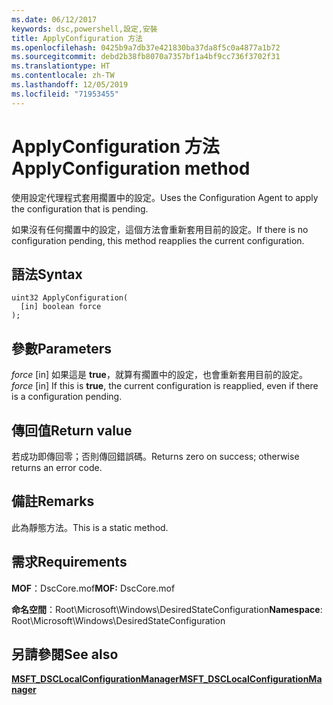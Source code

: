 ```yaml
---
ms.date: 06/12/2017
keywords: dsc,powershell,設定,安裝
title: ApplyConfiguration 方法
ms.openlocfilehash: 0425b9a7db37e421830ba37da8f5c0a4877a1b72
ms.sourcegitcommit: debd2b38fb8070a7357bf1a4bf9cc736f3702f31
ms.translationtype: HT
ms.contentlocale: zh-TW
ms.lasthandoff: 12/05/2019
ms.locfileid: "71953455"
---
```

# <a name="applyconfiguration-method"></a><span data-ttu-id="8e92f-103">ApplyConfiguration 方法</span><span class="sxs-lookup"><span data-stu-id="8e92f-103">ApplyConfiguration method</span></span>

<span data-ttu-id="8e92f-104">使用設定代理程式套用擱置中的設定。</span><span class="sxs-lookup"><span data-stu-id="8e92f-104">Uses the Configuration Agent to apply the configuration that is pending.</span></span>

<span data-ttu-id="8e92f-105">如果沒有任何擱置中的設定，這個方法會重新套用目前的設定。</span><span class="sxs-lookup"><span data-stu-id="8e92f-105">If there is no configuration pending, this method reapplies the current configuration.</span></span>

## <a name="syntax"></a><span data-ttu-id="8e92f-106">語法</span><span class="sxs-lookup"><span data-stu-id="8e92f-106">Syntax</span></span>

```mof
uint32 ApplyConfiguration(
  [in] boolean force
);
```

## <a name="parameters"></a><span data-ttu-id="8e92f-107">參數</span><span class="sxs-lookup"><span data-stu-id="8e92f-107">Parameters</span></span>

<span data-ttu-id="8e92f-108">*force* \[in\] 如果這是 **true**，就算有擱置中的設定，也會重新套用目前的設定。</span><span class="sxs-lookup"><span data-stu-id="8e92f-108">*force* \[in\] If this is **true**, the current configuration is reapplied, even if there is a configuration pending.</span></span>

## <a name="return-value"></a><span data-ttu-id="8e92f-109">傳回值</span><span class="sxs-lookup"><span data-stu-id="8e92f-109">Return value</span></span>

<span data-ttu-id="8e92f-110">若成功即傳回零；否則傳回錯誤碼。</span><span class="sxs-lookup"><span data-stu-id="8e92f-110">Returns zero on success; otherwise returns an error code.</span></span>

## <a name="remarks"></a><span data-ttu-id="8e92f-111">備註</span><span class="sxs-lookup"><span data-stu-id="8e92f-111">Remarks</span></span>

<span data-ttu-id="8e92f-112">此為靜態方法。</span><span class="sxs-lookup"><span data-stu-id="8e92f-112">This is a static method.</span></span>

## <a name="requirements"></a><span data-ttu-id="8e92f-113">需求</span><span class="sxs-lookup"><span data-stu-id="8e92f-113">Requirements</span></span>

<span data-ttu-id="8e92f-114">**MOF**：DscCore.mof</span><span class="sxs-lookup"><span data-stu-id="8e92f-114">**MOF:** DscCore.mof</span></span>

<span data-ttu-id="8e92f-115">**命名空間**：Root\Microsoft\Windows\DesiredStateConfiguration</span><span class="sxs-lookup"><span data-stu-id="8e92f-115">**Namespace**: Root\Microsoft\Windows\DesiredStateConfiguration</span></span>

## <a name="see-also"></a><span data-ttu-id="8e92f-116">另請參閱</span><span class="sxs-lookup"><span data-stu-id="8e92f-116">See also</span></span>

[<span data-ttu-id="8e92f-117">**MSFT_DSCLocalConfigurationManager**</span><span class="sxs-lookup"><span data-stu-id="8e92f-117">**MSFT_DSCLocalConfigurationManager**</span></span>](msft-dsclocalconfigurationmanager.md)
